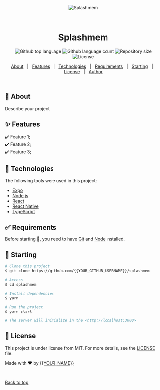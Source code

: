<div align="center" id="top"> 
  <img src="./.github/app.gif" alt="Splashmem" />

  &#xa0;

  <!-- <a href="https://splashmem.netlify.app">Demo</a> -->
</div>

<h1 align="center">Splashmem</h1>

<p align="center">
  <img alt="Github top language" src="https://img.shields.io/github/languages/top/{{YOUR_GITHUB_USERNAME}}/splashmem?color=56BEB8">

  <img alt="Github language count" src="https://img.shields.io/github/languages/count/{{YOUR_GITHUB_USERNAME}}/splashmem?color=56BEB8">

  <img alt="Repository size" src="https://img.shields.io/github/repo-size/{{YOUR_GITHUB_USERNAME}}/splashmem?color=56BEB8">

  <img alt="License" src="https://img.shields.io/github/license/{{YOUR_GITHUB_USERNAME}}/splashmem?color=56BEB8">

  <!-- <img alt="Github issues" src="https://img.shields.io/github/issues/{{YOUR_GITHUB_USERNAME}}/splashmem?color=56BEB8" /> -->

  <!-- <img alt="Github forks" src="https://img.shields.io/github/forks/{{YOUR_GITHUB_USERNAME}}/splashmem?color=56BEB8" /> -->

  <!-- <img alt="Github stars" src="https://img.shields.io/github/stars/{{YOUR_GITHUB_USERNAME}}/splashmem?color=56BEB8" /> -->
</p>

<!-- Status -->

<!-- <h4 align="center"> 
	🚧  Splashmem 🚀 Under construction...  🚧
</h4> 

<hr> -->

<p align="center">
  <a href="#dart-about">About</a> &#xa0; | &#xa0; 
  <a href="#sparkles-features">Features</a> &#xa0; | &#xa0;
  <a href="#rocket-technologies">Technologies</a> &#xa0; | &#xa0;
  <a href="#white_check_mark-requirements">Requirements</a> &#xa0; | &#xa0;
  <a href="#checkered_flag-starting">Starting</a> &#xa0; | &#xa0;
  <a href="#memo-license">License</a> &#xa0; | &#xa0;
  <a href="https://github.com/{{YOUR_GITHUB_USERNAME}}" target="_blank">Author</a>
</p>

<br>

## :dart: About ##

Describe your project

## :sparkles: Features ##

:heavy_check_mark: Feature 1;\
:heavy_check_mark: Feature 2;\
:heavy_check_mark: Feature 3;

## :rocket: Technologies ##

The following tools were used in this project:

- [Expo](https://expo.io/)
- [Node.js](https://nodejs.org/en/)
- [React](https://pt-br.reactjs.org/)
- [React Native](https://reactnative.dev/)
- [TypeScript](https://www.typescriptlang.org/)

## :white_check_mark: Requirements ##

Before starting :checkered_flag:, you need to have [Git](https://git-scm.com) and [Node](https://nodejs.org/en/) installed.

## :checkered_flag: Starting ##

```bash
# Clone this project
$ git clone https://github.com/{{YOUR_GITHUB_USERNAME}}/splashmem

# Access
$ cd splashmem

# Install dependencies
$ yarn

# Run the project
$ yarn start

# The server will initialize in the <http://localhost:3000>
```

## :memo: License ##

This project is under license from MIT. For more details, see the [LICENSE](LICENSE.md) file.


Made with :heart: by <a href="https://github.com/{{YOUR_GITHUB_USERNAME}}" target="_blank">{{YOUR_NAME}}</a>

&#xa0;

<a href="#top">Back to top</a>

